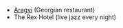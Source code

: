 * [Aragvi](http://www.blogto.com/restaurants/aragvi-restaurant-toronto) (Georgian restaurant)
* The Rex Hotel (live jazz every night)
